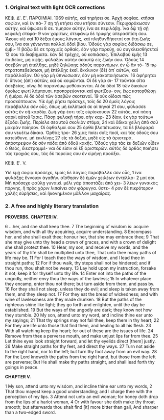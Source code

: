 ### 1. Original text with light OCR corrections

ΚΕΦ. Δʹ. Εʹ. ΠΑΡΟΙΜΙΑΙ. 1069
αὐτῆς, καὶ τηρήσει σε. Ἀρχὴ σοφίας. κτῆσαι σοφίαν, καὶ ἐν πά- 7
σῃ τῇ κτήσει σου κτῆσαι σύνεσιν. Περιχαράκωσον αὐτήν, καὶ ὑψώσει 8
σε. τίμησον αὐτήν, ἵνα σε περιλάβῃ. ἵνα δῷ τῇ σῇ κεφαλῇ στέφα- 9
νον χαρίτων, στεφάνῳ δὲ τρυφῆς ὑπερασπίση σου. Ἄκουε υἱὲ καὶ 10
δέξαι ἐμοὺς λόγους, καὶ πληθυνθήσεταί σοι ἔτη ζωῆς σου, ἵνα σοι
γένωνται πολλαὶ ὁδοὶ βίου. Ὁδοὺς γὰρ σοφίας διδάσκω σε, ἐμβι- 11
βάζω δέ σε τροχιαῖς ὀρθαῖς. ἐὰν γὰρ πορεύῃ, οὐ συγκλεισθήσεταί 12
σου τὰ διαβήματα. ἐὰν δὲ τρέχῃς, οὐ κοπιάσεις. Ἐπιλαβοῦ ἐμῆς 13
παιδείας, μὴ ἀφῇς. φύλαξον αὐτὴν σεαυτῷ εἰς ζωήν σου. Ὁδοὺς 14
ἀσεβῶν μὴ ἐπέλθῃς, μηδὲ ζηλώσῃς ὁδοὺς παρανόμων. ἐν ᾧ ἂν τό- 15
πῳ στρατοπεδεύσωσι, μὴ ἐπέλθῃς ἐκεῖ. ἔκκλινον (δὲ) ἀπ᾿ αὐτῶν,
καὶ παράλλαξον. Οὐ γὰρ μὴ ὑπνώσωσιν, ἐὰν μὴ κακοποιήσωσιν. 16
ἀφήρηται δ᾽ ὕπνος (ἀπ᾿) αὐτῶν, καὶ οὐ κοιμῶνται. Οἱ δὲ γὰρ σι- 17
τοῦνται σῖτα ἀσεβείας. οἴνῳ δὲ παρανόμῳ μεθύσκονται. Αἱ δὲ ὁδοὶ 18
τῶν δικαίων ὁμοίως φωτὶ λάμπουσι. προπορεύονται καὶ φωτίζου-
σιν, ἕως κατορθώσῃ ἡ ἡμέρα. Αἱ δὲ ὁδοὶ τῶν ἀσεβῶν σκοτειναί. 19
οὐκ οἴδασι πῶς προσκόπτουσιν. Υἱὲ ἐμῇ ῥήσει πρόσεχε, τοῖς δὲ 20
ἐμοῖς λόγοις παράβαλλε σὸν οὖς. ὅπως μὴ ἐκλίπωσί σε αἱ πηγαί 21
σου, φύλασσε αὐτὰς ἐν σῇ καρδίᾳ. ζωὴ γάρ ἐστι τοῖς εὑρίσκουσιν 22
αὐτὰς, καὶ πάσῃ σαρκὶ αὐτοῦ ἴασις. Πάσῃ φυλακῇ τήρει σὴν καρ- 23
δίαν. ἐκ γὰρ τούτων ἔξοδοι ζωῆς. Περίελε σεαυτοῦ σκολιὸν στόμα, 24
καὶ ἄδικα χείλη ἀπὸ σοῦ μακρὰν ποίησον. Οἱ ὀφθαλμοί σου 25
ὀρθὰ βλεπέτωσαν, τὰ δὲ βλέφαρά σου νευέτω δίκαια. Ὀρθὰς τρο- 26
χιὰς ποίει σοῖς ποσί, καὶ τὰς ὁδούς σου κατεύθυνε. μὴ ἐκκλίνῃς 27
εἰς τὰ δεξιὰ, μηδὲ εἰς τὰ ἀριστερά. ἀπόστρεψον δὲ σὸν πόδα ἀπὸ
ὁδοῦ κακῆς. Ὁδοὺς γὰρ τὰς ἐκ δεξιῶν οἶδεν ὁ Θεός, διεστραμμέ-
ναι δέ εἰσιν αἱ ἐξ ἀριστερῶν. αὐτὸς δὲ ὀρθὰς ποιήσει τὰς τροχιάς
σου, τὰς δὲ πορείας σου ἐν εἰρήνῃ προάξει.

ΚΕΦ. Εʹ. V.

Υἱὲ ἐμῇ σοφίᾳ πρόσεχε, ἐμοῖς δὲ λόγοις παράβαλλε σὸν οὖς, 1
ἵνα φυλάξῃς ἔννοιαν ἀγαθήν. αἴσθησιν δὲ ἐμῶν χειλέων ἐντέλλο- 2
μαί σοι. Μὴ πρόσεχε φαύλῃ γυναικί. μέλι γὰρ ἀποστάζει ἀπὸ χει- 3
λέων γυναικὸς πόρνης, ἢ πρὸς χάριν λιπαίνει σὸν φάρυγγα. ὕστε- 4
ρον δὲ πικρότερον χολῆς εὑρήσεις, καὶ ἠκονημένον μᾶλλον μαχαίρας.

### 2. A free and highly literary translation

**PROVERBS.**
**CHAPTER IV.**

6 ...her, and she shall keep thee.
7 The beginning of wisdom is: acquire wisdom, and with all thy acquiring, acquire understanding.
8 Encompass her, and she shall exalt thee; honour her, that she may embrace thee;
9 That she may give unto thy head a crown of graces, and with a crown of delight she shall protect thee.
10 Hear, my son, and receive my words, and the years of thy life shall be multiplied unto thee,
    That unto thee many paths of life may be.
11 For I teach thee the ways of wisdom, and I lead thee in straight paths;
12 For if thou walk, thy steps shall not be hindered; and if thou run, thou shalt not be weary.
13 Lay hold upon my instruction, forsake it not; keep it for thyself unto thy life.
14 Enter not into the paths of the ungodly, neither envy thou the ways of the lawless;
15 In whatever place they encamp, enter thou not there; but turn aside from them, and pass by.
16 For they shall not sleep, unless they do evil; and sleep is taken away from them, and they sleep not.
17 For they eat the bread of wickedness; and with wine of lawlessness are they made drunken.
18 But the paths of the righteous shine like light; they go forth and enlighten, until the day be established.
19 But the ways of the ungodly are dark; they know not how they stumble.
20 My son, attend unto my word, and incline thine ear unto my sayings;
21 That thy springs may not fail thee, keep them in thy heart;
22 For they are life unto those that find them, and healing to all his flesh.
23 With all watching keep thy heart; for out of these are the issues of life.
24 Remove from thee a perverse mouth, and make unjust lips far from thee.
25 Let thine eyes look straight forward, and let thy eyelids direct [them] justly.
26 Make straight paths for thy feet, and direct thy ways.
27 Turn not aside to the right hand, nor to the left; but turn thy foot away from an evil way.
28 For the Lord knoweth the paths from the right hand, but those from the left are perverse;
    But He shall make thy paths straight, and shall lead forth thy goings in peace.

**CHAPTER V.**

1 My son, attend unto my wisdom, and incline thine ear unto my words,
2 That thou mayest keep a good understanding; and I charge thee with the perception of my lips.
3 Attend not unto an evil woman; for honey doth drop from the lips of a harlot woman,
4 Or with favour she doth make thy throat smooth; but afterwards thou shalt find [it] more bitter than gall,
    And sharper than a two-edged sword.
